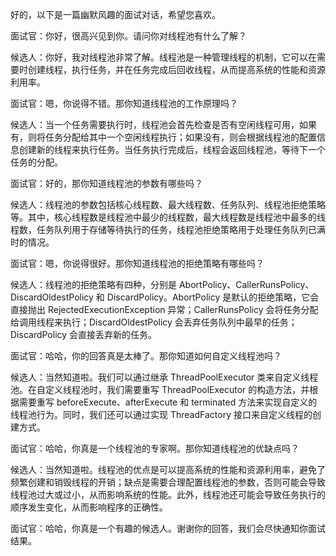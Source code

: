


好的，以下是一篇幽默风趣的面试对话，希望您喜欢。

面试官：你好，很高兴见到你。请问你对线程池有什么了解？

候选人：你好，我对线程池非常了解。线程池是一种管理线程的机制，它可以在需要时创建线程，执行任务，并在任务完成后回收线程，从而提高系统的性能和资源利用率。

面试官：嗯，你说得不错。那你知道线程池的工作原理吗？

候选人：当一个任务需要执行时，线程池会首先检查是否有空闲线程可用，如果有，则将任务分配给其中一个空闲线程执行；如果没有，则会根据线程池的配置信息创建新的线程来执行任务。当任务执行完成后，线程会返回线程池，等待下一个任务的分配。

面试官：好的，那你知道线程池的参数有哪些吗？

候选人：线程池的参数包括核心线程数、最大线程数、任务队列、线程池拒绝策略等。其中，核心线程数是线程池中最少的线程数，最大线程数是线程池中最多的线程数，任务队列用于存储等待执行的任务，线程池拒绝策略用于处理任务队列已满时的情况。

面试官：嗯，你说得很好。那你知道线程池的拒绝策略有哪些吗？

候选人：线程池的拒绝策略有四种，分别是 AbortPolicy、CallerRunsPolicy、DiscardOldestPolicy 和 DiscardPolicy。AbortPolicy 是默认的拒绝策略，它会直接抛出 RejectedExecutionException 异常；CallerRunsPolicy 会将任务分配给调用线程来执行；DiscardOldestPolicy 会丢弃任务队列中最早的任务；DiscardPolicy 会直接丢弃新的任务。

面试官：哈哈，你的回答真是太棒了。那你知道如何自定义线程池吗？

候选人：当然知道啦。我们可以通过继承 ThreadPoolExecutor 类来自定义线程池。在自定义线程池时，我们需要重写 ThreadPoolExecutor 的构造方法，并根据需要重写 beforeExecute、afterExecute 和 terminated 方法来实现自定义的线程池行为。同时，我们还可以通过实现 ThreadFactory 接口来自定义线程的创建方式。

面试官：哈哈，你真是一个线程池的专家啊。那你知道线程池的优缺点吗？

候选人：当然知道啦。线程池的优点是可以提高系统的性能和资源利用率，避免了频繁创建和销毁线程的开销；缺点是需要合理配置线程池的参数，否则可能会导致线程池过大或过小，从而影响系统的性能。此外，线程池还可能会导致任务执行的顺序发生变化，从而影响程序的正确性。

面试官：哈哈，你真是一个有趣的候选人。谢谢你的回答，我们会尽快通知你面试结果。

